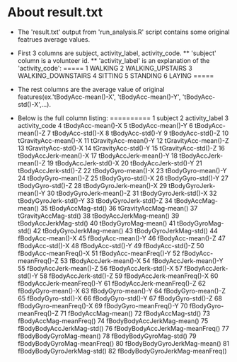 About result.txt
=========== 
* The 'result.txt' output from 'run_analysis.R' script contains some original featrues average values.
* First 3 columns are subject, activity_label, activity_code.
** 'subject' column is a volunteer id.
** 'activity_label' is an explanation of the 'activity_code':
=====
1 WALKING
2 WALKING_UPSTAIRS
3 WALKING_DOWNSTAIRS
4 SITTING
5 STANDING
6 LAYING
=====
* The rest columns are the average value of original features(ex.'tBodyAcc-mean()-X', 'tBodyAcc-mean()-Y', 'tBodyAcc-std()-X',...).

* Below is the full column listing:
==========
1 subject
2 activity_label
3 activity_code
4 tBodyAcc-mean()-X
5 tBodyAcc-mean()-Y
6 tBodyAcc-mean()-Z
7 tBodyAcc-std()-X
8 tBodyAcc-std()-Y
9 tBodyAcc-std()-Z
10 tGravityAcc-mean()-X
11 tGravityAcc-mean()-Y
12 tGravityAcc-mean()-Z
13 tGravityAcc-std()-X
14 tGravityAcc-std()-Y
15 tGravityAcc-std()-Z
16 tBodyAccJerk-mean()-X
17 tBodyAccJerk-mean()-Y
18 tBodyAccJerk-mean()-Z
19 tBodyAccJerk-std()-X
20 tBodyAccJerk-std()-Y
21 tBodyAccJerk-std()-Z
22 tBodyGyro-mean()-X
23 tBodyGyro-mean()-Y
24 tBodyGyro-mean()-Z
25 tBodyGyro-std()-X
26 tBodyGyro-std()-Y
27 tBodyGyro-std()-Z
28 tBodyGyroJerk-mean()-X
29 tBodyGyroJerk-mean()-Y
30 tBodyGyroJerk-mean()-Z
31 tBodyGyroJerk-std()-X
32 tBodyGyroJerk-std()-Y
33 tBodyGyroJerk-std()-Z
34 tBodyAccMag-mean()
35 tBodyAccMag-std()
36 tGravityAccMag-mean()
37 tGravityAccMag-std()
38 tBodyAccJerkMag-mean()
39 tBodyAccJerkMag-std()
40 tBodyGyroMag-mean()
41 tBodyGyroMag-std()
42 tBodyGyroJerkMag-mean()
43 tBodyGyroJerkMag-std()
44 fBodyAcc-mean()-X
45 fBodyAcc-mean()-Y
46 fBodyAcc-mean()-Z
47 fBodyAcc-std()-X
48 fBodyAcc-std()-Y
49 fBodyAcc-std()-Z
50 fBodyAcc-meanFreq()-X
51 fBodyAcc-meanFreq()-Y
52 fBodyAcc-meanFreq()-Z
53 fBodyAccJerk-mean()-X
54 fBodyAccJerk-mean()-Y
55 fBodyAccJerk-mean()-Z
56 fBodyAccJerk-std()-X
57 fBodyAccJerk-std()-Y
58 fBodyAccJerk-std()-Z
59 fBodyAccJerk-meanFreq()-X
60 fBodyAccJerk-meanFreq()-Y
61 fBodyAccJerk-meanFreq()-Z
62 fBodyGyro-mean()-X
63 fBodyGyro-mean()-Y
64 fBodyGyro-mean()-Z
65 fBodyGyro-std()-X
66 fBodyGyro-std()-Y
67 fBodyGyro-std()-Z
68 fBodyGyro-meanFreq()-X
69 fBodyGyro-meanFreq()-Y
70 fBodyGyro-meanFreq()-Z
71 fBodyAccMag-mean()
72 fBodyAccMag-std()
73 fBodyAccMag-meanFreq()
74 fBodyBodyAccJerkMag-mean()
75 fBodyBodyAccJerkMag-std()
76 fBodyBodyAccJerkMag-meanFreq()
77 fBodyBodyGyroMag-mean()
78 fBodyBodyGyroMag-std()
79 fBodyBodyGyroMag-meanFreq()
80 fBodyBodyGyroJerkMag-mean()
81 fBodyBodyGyroJerkMag-std()
82 fBodyBodyGyroJerkMag-meanFreq()
